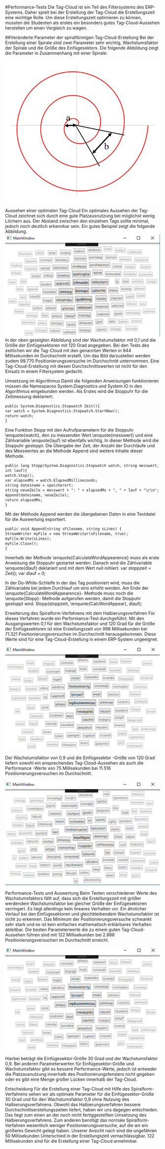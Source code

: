 #Performance-Tests
Die Tag-Cloud ist ein Teil des Filtersystems des ERP-Systems. Daher spielt bei der Erstellung der Tag-Cloud die Erstellungszeit eine wichtige Rolle. Um diese Erstellungszeit optimieren zu können, mussten die Studenten als erstes ein besonders gutes Tag-Cloud-Aussehen herstellen um einen Vergleich zu wagen. 

##Veränderte Parameter der spiralförmigen Tag-Cloud-Erstellung
Bei der Erstellung einer Spirale sind zwei Parameter sehr wichtig, Wachstumsfaktor der Spirale und die Größe des Einfügesektors. Die folgende Abbildung zeigt die Parameter in Zusammenhang mit einer Spirale:

![\label{abb: Spirale} Spirale, a: Wachstumsfaktor, b: Größe des Einfügesektors](img/Spirale.png)

Aussehen einer optimalen Tag-Cloud
Ein optimales Aussehen der Tag-Cloud zeichnet sich durch eine gute Platzausnutzung bei möglichst wenig Löchern aus. Der Abstand zwischen den einzelnen Tags sollte minimal, jedoch noch deutlich erkennbar sein. Ein gutes Beispiel zeigt die folgende Abbildung.
![\label{abb: AussehenEinerOptCloud Aussehen einer optimalen Tag-Cloud](img/AussehenEinerOptCloud.png)
In der oben gezeigten Abbildung sind der Wachstumsfaktor mit 0,1 und die Größe der Einfügesektoren mit 120 Grad angegeben. Bei den Tests des zeitlichen wir die Tag-Cloud mit den genannten Werten in 944 Millisekunden im Durchschnitt erstellt. Um das Bild darzustellen werden zudem 99.770 Positionierungsversuche im Durchschnitt unternommen. Eine Tag-Cloud-Erstellung mit diesen Durchschnittswerten ist nicht für den Einsatz in einem Filtersystem gedacht. 

Umsetzung im Algorithmus
Damit die folgenden Anweisungen funktionieren müssen die Namespaces System.Diagnostics und System.IO in den Algorithmus eingebunden werden. 
Als Erstes wird die Stoppuhr für die Zeitmessung deklariert: 

```
public System.Diagnostics.Stopwatch Zeit(){
var watch = System.Diagnostics.Stopwatch.StartNew();
return watch;
}
```

Eine Funktion Stopp mit den Aufrufparametern für die Stoppuhr \enquote{watch}, den zu messenden Wert \enquote{messwert} und eine Zählvariable \enquote{lauf} ist ebenfalls wichtig. In dieser Methode wird die Stoppuhr gestoppt. Die Übergabe der Zeit, der Anzahl der Durchläufe und des Messwertes an die Methode Append sind weitere Inhalte dieser Methode.

```
public long Stopp(System.Diagnostics.Stopwatch watch, string messwert, int lauf){
watch.Stop();
var elapsedMs = watch.ElapsedMilliseconds;
string dateiname = speicherort;
string neueZeile = messwert + ": " + elapsedMs + ", " + lauf + "\r\n";
Append(dateiname, neueZeile);
return elapsedMs;
}
```

Mit der Methode Append werden die übergebenen Daten in eine Textdatei für die Auswertung exportiert. 

```
public void Append(string sFilename, string sLines) {
StreamWriter myFile = new StreamWriter(sFilename, true);
myFile.Write(sLines);
myFile.Close();
}
```

Innerhalb der Methode \enquote{CalculateWordAppearence} muss als erste Anweisung die Stoppuhr gestartet werden. Danach wird die Zählvariable \enquote{dlauf} deklariert und mit dem Wert null initiiert.
var stoppzeit = Zeit();
var dlauf = 0;

In der Do-While-Schleife in der das Tag positioniert wird, muss die Zählvariable bei jedem Durchlauf um eins erhöht werden. Am Ende der \enquote{CalculateWordAppearence}- Methode muss noch die \enquote{Stopp}- Methode aufgerufen werden, damit die Stoppuhr gestoppt wird.
Stopp(stoppzeit, \enquote{CalcWordAppear}, dlauf);

Erweiterung des Spiralform-Verfahrens mit dem Halbierungsverfahren
Für dieses Verfahren wurde ein Performance-Test durchgeführt. 
Mit den Ausgangswerten 0,1 für den Wachstumsfaktor und 120 Grad für die Größe der Einfügesektoren ist eine Erstellungszeit von 998 Millisekunden bei 71.321 Positionierungsversuchen im Durchschnitt herausgekommen. Diese Werte sind für eine Tag-Cloud-Erstellung in einem ERP-System ungeeignet. 

![\label{abb: OptTagCloudAussenen} Tag-Cloud-Aussehen mit Startwerten unter zusätzlicher Nutzung des Halbierungsverfahrens](img/OptTagCloudAussenen.png)

Der Wachstumsfaktor von 0,9 und die Einfügesektor -Größe von 120 Grad liefern sowohl ein ansprechendes Tag-Cloud-Aussehen als auch die Performance -Werte von 75 Millisekunden bei 11.516 Positionierungsversuchen im Durchschnitt. 

![\label{abb: TagCloudAussehenMitOptWerten} Abbildung: Tag-Cloud-Aussehen mit optimierten Werten mit Halbierungsverfahrens](img/TagCloudAussehenMitOptWerten.png)

Performance-Tests und Auswertung
Beim Testen verschiedener Werte des Wachstumsfaktors fällt auf, dass sich die Erstellungszeit mit größer werdendem Wachstumsfaktor bei gleicher Größe der Einfügesektoren verringert. Es liegt allerdings kein lineares Verhalten vor. Ein ähnlicher Verlauf bei den Einfügesektoren und gleichbleibendem Wachstumsfaktor ist nicht zu erkennen. Das Minimum der Positionierungsversuche schwankt sehr stark und es ist kein einfaches mathematisch erklärbares Verhalten ableitbar. 
Die besten Parameterwerte die zu einem guten Tag-Cloud-Aussehen führen sind mit 122 Millisekunden bei 2.988 Positionierungsversuchen im Durchschnitt erreicht. 

![\label{abb: OptTagCloudAussenen} Abbildung: optimales Tag-Cloud-Aussehen](img/OptTagCloudAussenen.png)

Hierbei beträgt die Einfügesektor-Größe 30 Grad und der Wachstumsfaktor 0,9. Bei anderen Parameterwerten für Einfügesektor-Größe und Wachstumsfaktor gibt es bessere Performance-Werte, jedoch ist entweder die Platzausnutzung innerhalb des Positionierungsfensters nicht gegeben oder es gibt eine Menge großer Lücken innerhalb der Tag-Cloud.

Entscheidung
Für die Erstellung einer Tag-Cloud mit Hilfe des Spiralform-Verfahrens sehen wir als optimale Parameter für die Einfügesektor-Größe 30 Grad und für den Wachstumsfaktor 0,9 ohne Nutzung des Halbierungsverfahrens. Obwohl das Halbierungsverfahren bessere Durchschnittserstellungszeiten liefert, haben wir uns dagegen entschieden. Das liegt zum einen an der noch nicht fertiggestellten Umsetzung des Halbierungsverfahrens. Zum anderen benötigt das normale Spiralform-Verfahren wesentlich weniger Positionierungsversuche, auf die wir ein größeres Gewicht gelegt haben. Unserer Ansicht nach sind die ungefähren 50 Millisekunden Unterschied in der Erstellungszeit vernachlässigbar. 122 Millisekunden sind für die Erstellung einer Tag-Cloud annehmbar.
